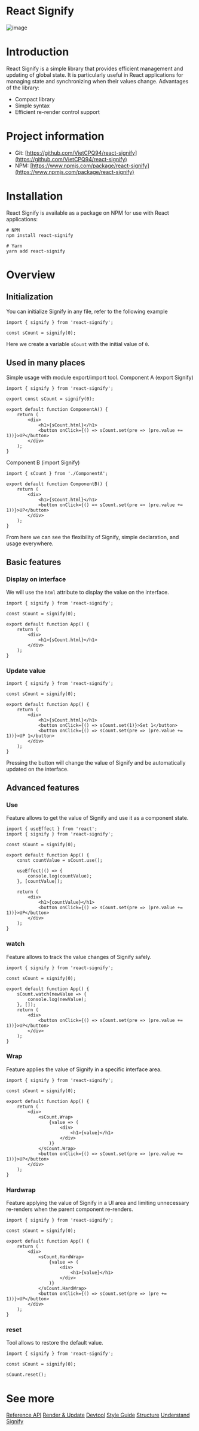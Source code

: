 # React Signify

![image](https://files.notice.studio/workspaces/d8b84700-32ef-4e9d-9d5e-3eebb0e5e197/ee5da14e-f977-4016-a664-4169e7888ccf.png)

# Introduction

React Signify is a simple library that provides efficient management and updating of global state. It is particularly useful in React applications for managing state and synchronizing when their values change.
Advantages of the library:

-   Compact library
-   Simple syntax
-   Efficient re-render control support

# Project information

-   Git: [https://github.com/VietCPQ94/react-signify](https://github.com/VietCPQ94/react-signify)
-   NPM: [https://www.npmjs.com/package/react-signify](https://www.npmjs.com/package/react-signify)

# Installation

React Signify is available as a package on NPM for use with React applications:

```
# NPM
npm install react-signify

# Yarn
yarn add react-signify
```

# Overview

## Initialization

You can initialize Signify in any file, refer to the following example

```tsx
import { signify } from 'react-signify';

const sCount = signify(0);
```

Here we create a variable `sCount` with the initial value of `0`.

## Used in many places

Simple usage with module export/import tool.
Component A (export Signify)

```tsx
import { signify } from 'react-signify';

export const sCount = signify(0);

export default function ComponentA() {
    return (
        <div>
            <h1>{sCount.html}</h1>
            <button onClick={() => sCount.set(pre => (pre.value += 1))}>UP</button>
        </div>
    );
}
```

Component B (import Signify)

```tsx
import { sCount } from './ComponentA';

export default function ComponentB() {
    return (
        <div>
            <h1>{sCount.html}</h1>
            <button onClick={() => sCount.set(pre => (pre.value += 1))}>UP</button>
        </div>
    );
}
```

From here we can see the flexibility of Signify, simple declaration, and usage everywhere.

## Basic features

### Display on interface

We will use the `html` attribute to display the value on the interface.

```tsx
import { signify } from 'react-signify';

const sCount = signify(0);

export default function App() {
    return (
        <div>
            <h1>{sCount.html}</h1>
        </div>
    );
}
```

### Update value

```tsx
import { signify } from 'react-signify';

const sCount = signify(0);

export default function App() {
    return (
        <div>
            <h1>{sCount.html}</h1>
            <button onClick={() => sCount.set(1)}>Set 1</button>
            <button onClick={() => sCount.set(pre => (pre.value += 1))}>UP 1</button>
        </div>
    );
}
```

Pressing the button will change the value of Signify and be automatically updated on the interface.

## Advanced features

### Use

Feature allows to get the value of Signify and use it as a component state.

```tsx
import { useEffect } from 'react';
import { signify } from 'react-signify';

const sCount = signify(0);

export default function App() {
    const countValue = sCount.use();

    useEffect(() => {
        console.log(countValue);
    }, [countValue]);

    return (
        <div>
            <h1>{countValue}</h1>
            <button onClick={() => sCount.set(pre => (pre.value += 1))}>UP</button>
        </div>
    );
}
```

### watch

Feature allows to track the value changes of Signify safely.

```tsx
import { signify } from 'react-signify';

const sCount = signify(0);

export default function App() {
    sCount.watch(newValue => {
        console.log(newValue);
    }, []);
    return (
        <div>
            <button onClick={() => sCount.set(pre => (pre.value += 1))}>UP</button>
        </div>
    );
}
```

### Wrap

Feature applies the value of Signify in a specific interface area.

```tsx
import { signify } from 'react-signify';

const sCount = signify(0);

export default function App() {
    return (
        <div>
            <sCount.Wrap>
                {value => (
                    <div>
                        <h1>{value}</h1>
                    </div>
                )}
            </sCount.Wrap>
            <button onClick={() => sCount.set(pre => (pre.value += 1))}>UP</button>
        </div>
    );
}
```

### Hardwrap

Feature applying the value of Signify in a UI area and limiting unnecessary re-renders when the parent component re-renders.

```tsx
import { signify } from 'react-signify';

const sCount = signify(0);

export default function App() {
    return (
        <div>
            <sCount.HardWrap>
                {value => (
                    <div>
                        <h1>{value}</h1>
                    </div>
                )}
            </sCount.HardWrap>
            <button onClick={() => sCount.set(pre => (pre += 1))}>UP</button>
        </div>
    );
}
```

### reset

Tool allows to restore the default value.

```tsx
import { signify } from 'react-signify';

const sCount = signify(0);

sCount.reset();
```

# See more

[Reference API](https://reactsignify.dev?page=178ffe42-6184-4973-8c66-4990023792cb)
[Render & Update](https://reactsignify.dev?page=6fea6251-87d1-4066-97a1-ff3393ded797)
[Devtool](https://reactsignify.dev?page=e5e11cc8-10a6-4979-90a4-a310e9f5c8b8)
[Style Guide](https://reactsignify.dev?page=074944b4-eb6c-476f-b293-e8768f45e5dc)
[Structure](https://reactsignify.dev?page=159467bd-4bed-4d5f-af11-3b9bb20fc9d6)
[Understand Signify](https://reactsignify.dev?page=a022737b-5f0e-47a5-990f-fa9a3b62662d)
